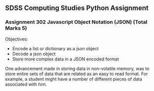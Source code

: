 ## SDSS Computing Studies Python Assignment
### Assignment 302 Javascript Object Notation (JSON) (Total Marks 5)

Objectives:
* Encode a list or dictionary as a json object
* Decode a json object
* Store more complex data in a JSON encoded format

One advancement made in storing data in non-volatile memory, was to store entire sets of data that are related as an easy to read format.  For example, a student might have a number of different pieces of data associated with him.
